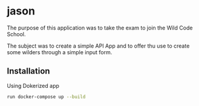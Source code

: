 # jason


The purpose of this application was to take the exam to join the Wild Code School.

The subject was to create a simple API App and to offer thu use to create some wilders through a simple input form.
  

## Installation

Using Dokerized app
```bash
run docker-compose up --build
```

